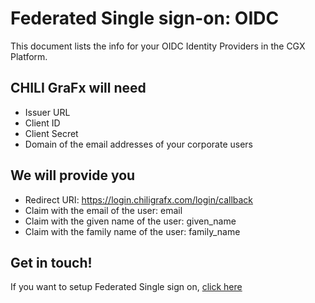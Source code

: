 # Federated Single sign-on: OIDC

This document lists the info for your OIDC Identity Providers in the CGX Platform.

## CHILI GraFx will need

- Issuer URL 
- Client ID 
- Client Secret
- Domain of the email addresses of your corporate users

## We will provide you

- Redirect URI: https://login.chiligrafx.com/login/callback 
- Claim with the email of the user: email 
- Claim with the given name of the user: given_name 
- Claim with the family name of the user: family_name 

## Get in touch!

If you want to setup Federated Single sign on, [click here](/CHILI-GraFx/guides/setup-fsso/)
